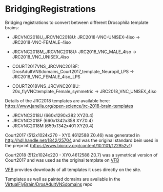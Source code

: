 # BridgingRegistrations
Bridging registrations to convert between different Drosophila template brains:

- JRCVNC2018U_JRCVNC2018U: JRC2018-VNC-UNISEX-4iso -> JRC2018-VNC-FEMALE-4iso

- JRCVNC2018M_JRCVNC2018U: JRC2018_VNC_MALE_4iso -> JRC2018_VNC_UNISEX_4iso

- COURT2017VNS_JRCVNC2018F: DrosAdultVNSdomains_Court2017_template_Neuropil_LPS -> JRC2018_VNC_FEMALE_4iso_LPS

- COURT2018VNS_JRCVNC2018U: 20x_flyVNCtemplate_Female_symmetric -> JRC2018_VNC_UNISEX_4iso

Details of the JRC2018 templates are available here: https://www.janelia.org/open-science/jrc-2018-brain-templates 
- JRCVNC2018U (660x1290x382 XYZ0.4)
- JRCVNC2018F (660x1342x358 XYZ0.4)
- JRCVNC2018M (659x1342x401 XYZ0.4)

Court2017 (512x1024x270 - XY0.4612588 Z0.46) was generated in http://hdl.handle.net/1842/25704 and was the original standard bein used in the preprint (https://www.biorxiv.org/content/10.1101/122952v1) 

Court2018 (512x1024x220 - XY0.4612588 Z0.7) was a symetrical version of Court2017 and was used as the original template on [VFB](https://virtualflybrain.org/reports/VFB_00100000)

[VFB](https://VirtualFlyBrain.org) provides downloads of all templates it uses directly on the site.

Templates as well as painted domains are available in the [VirtualFlyBrain/DrosAdultVNSdomains](https://github.com/VirtualFlyBrain/DrosAdultVNSdomains) repo  
